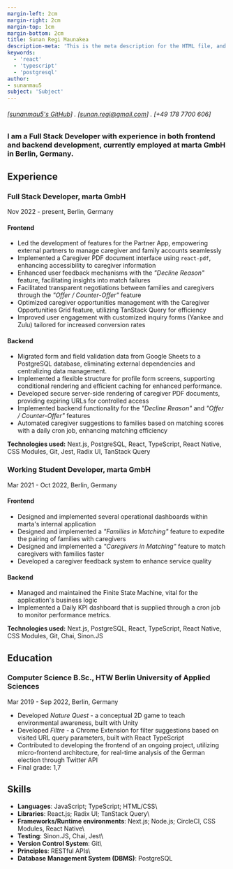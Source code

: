 ```yaml
---
margin-left: 2cm
margin-right: 2cm
margin-top: 1cm
margin-bottom: 2cm
title: Sunan Regi Maunakea
description-meta: 'This is the meta description for the HTML file, and one day the PDF file, for better SEO?'
keywords:
  - 'react'
  - 'typescript'
  - 'postgresql'
author:
- sunanmau5
subject: 'Subject'
---
```

###### [[sunanmau5's GitHub](https://github.com/sunanmau5)] . [sunan.regi@gmail.com] . [+49 178 7700 606]

### I am a Full Stack Developer with experience in both frontend and backend development, currently employed at marta GmbH in Berlin, Germany.

## Experience

### Full Stack Developer, marta GmbH

Nov 2022 - present, Berlin, Germany

#### Frontend
- Led the development of features for the Partner App, empowering external partners to manage caregiver and family accounts seamlessly
- Implemented a Caregiver PDF document interface using `react-pdf`, enhancing accessibility to caregiver information
- Enhanced user feedback mechanisms with the _"Decline Reason"_ feature, facilitating insights into match failures
- Facilitated transparent negotiations between families and caregivers through the _"Offer / Counter-Offer"_ feature
- Optimized caregiver opportunities management with the Caregiver Opportunities Grid feature, utilizing TanStack Query for efficiency
- Improved user engagement with customized inquiry forms (Yankee and Zulu) tailored for increased conversion rates

#### Backend
- Migrated form and field validation data from Google Sheets to a PostgreSQL database, eliminating external dependencies and centralizing data management.
- Implemented a flexible structure for profile form screens, supporting conditional rendering and efficient caching for enhanced performance.
- Developed secure server-side rendering of caregiver PDF documents, providing expiring URLs for controlled access
- Implemented backend functionality for the _"Decline Reason"_ and _"Offer / Counter-Offer"_ features
- Automated caregiver suggestions to families based on matching scores with a daily cron job, enhancing matching efficiency

**Technologies used:** Next.js, PostgreSQL, React, TypeScript, React Native, CSS Modules, Git, Jest, Radix UI, TanStack Query

### Working Student Developer, marta GmbH

Mar 2021 - Oct 2022, Berlin, Germany

#### Frontend
- Designed and implemented several operational dashboards within marta's internal application
- Designed and implemented a _"Families in Matching"_ feature to expedite the pairing of families with caregivers
- Designed and implemented a _"Caregivers in Matching"_ feature to match caregivers with families faster
- Developed a caregiver feedback system to enhance service quality

#### Backend
- Managed and maintained the Finite State Machine, vital for the application's business logic
- Implemented a Daily KPI dashboard that is supplied through a cron job to monitor performance metrics.

**Technologies used:** Next.js, PostgreSQL, React, TypeScript, React Native, CSS Modules, Git, Chai, Sinon.JS

## Education

### Computer Science B.Sc., HTW Berlin University of Applied Sciences

Mar 2019 - Sep 2022, Berlin, Germany

- Developed _Nature Quest_ - a conceptual 2D game to teach environmental awareness, built with Unity
- Developed _Filtre_ - a Chrome Extension for filter suggestions based on visited URL query parameters, built with React TypeScript
- Contributed to developing the frontend of an ongoing project, utilizing micro-frontend architecture, for real-time analysis of the German election through Twitter API
- Final grade: 1,7

## Skills
- **Languages**: JavaScript; TypeScript; HTML/CSS\
- **Libraries**: React.js; Radix UI; TanStack Query\
- **Frameworks/Runtime environments**: Next.js; Node.js; CircleCI, CSS Modules, React Native\
- **Testing**: Sinon.JS, Chai, Jest\
- **Version Control System**: Git\
- **Principles**: RESTful APIs\
- **Database Management System (DBMS)**: PostgreSQL